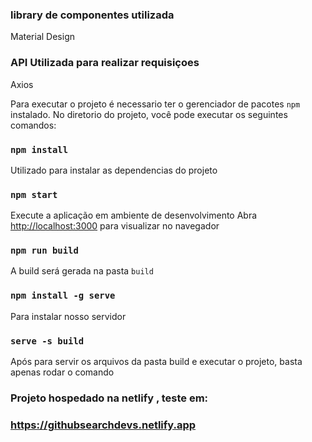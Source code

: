 ### library de componentes utilizada
Material Design

### API Utilizada para realizar requisiçoes 
Axios 

Para executar o projeto é necessario ter o gerenciador de pacotes `npm` instalado.
No diretorio do projeto, você pode executar os seguintes comandos:

### `npm install`
Utilizado para instalar as dependencias do projeto 

### `npm start`
Execute a aplicação em ambiente de desenvolvimento 
Abra [http://localhost:3000](http://localhost:3000) para visualizar no navegador

### `npm run build`
A build será gerada na pasta `build` 

### `npm install -g serve`
Para instalar nosso servidor

### `serve -s build`
Após para servir os arquivos da pasta build e executar o projeto, basta apenas rodar o comando 

### Projeto hospedado na netlify , teste em: 
### https://githubsearchdevs.netlify.app



